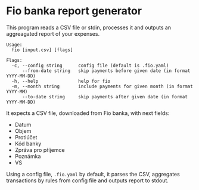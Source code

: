# Fio banka report generator

This program reads a CSV file or stdin, processes it and outputs an aggreagated
report of your expenses.

```
Usage:
  fio [input.csv] [flags]

Flags:
  -c, --config string      config file (default is .fio.yaml)
      --from-date string   skip payments before given date (in format YYYY-MM-DD)
  -h, --help               help for fio
  -m, --month string       include payments for given month (in format YYYY-MM)
      --to-date string     skip payments after given date (in format YYYY-MM-DD)
```

It expects a CSV file, downloaded from Fio banka, with next fields:

* Datum
* Objem
* Protiúčet
* Kód banky
* Zpráva pro příjemce
* Poznámka
* VS

Using a config file, `.fio.yaml` by default, it parses the CSV, aggregates
transactions by rules from config file and outputs report to stdout.
